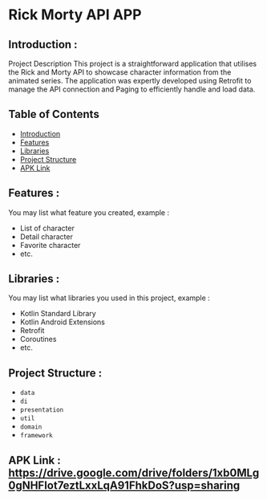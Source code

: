 #  Rick Morty API APP

## <a name="introduction"></a> Introduction :
Project Description
This project is a straightforward application that utilises the Rick and Morty API to showcase character information from the animated series. The application was expertly developed using Retrofit to manage the API connection and Paging to efficiently handle and load data.

## Table of Contents

- [Introduction](#introduction)
- [Features](#features)
- [Libraries](#libraries)
- [Project Structure](#project-structures)
- [APK Link](#apk-link)

## <a name="features"></a> Features :
You may list what feature you created, example :
- List of character
- Detail character
- Favorite character
- etc.


## <a name="libraries"></a> Libraries :
You may list what libraries you used in this project, example :
- Kotlin Standard Library
- Kotlin Android Extensions
- Retrofit
- Coroutines
- etc.

## <a name="project-structures"></a> Project Structure :
* `data`
* `di`
* `presentation`
* `util`
* `domain`
* `framework`


## <a name="apk-link"></a> APK Link : https://drive.google.com/drive/folders/1xb0MLg0gNHFIot7eztLxxLqA91FhkDoS?usp=sharing
